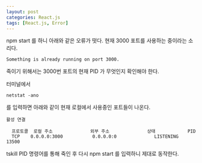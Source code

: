 ```yaml
---
layout: post
categories: React.js
tags: [React.js, Error]
---
```


npm start 를 하니 아래와 같은 오류가 떳다. 현재 3000 포트를 사용하는 중이라는 소리다.

`Something is already running on port 3000.`

죽이기 위해서는 3000번 포트의 현재 PID 가 무엇인지 확인해야 한다.

터미널에서 
```
netstat -ano 
```
를 입력하면 아래와 같이 현재 로컬에서 사용중인 포트들이 나온다.

```
활성 연결

  프로토콜  로컬 주소              외부 주소              상태            PID
  TCP    0.0.0.0:3000           0.0.0.0:0              LISTENING       13500

```

tskill PID 명령어를 통해 죽인 후 다시 npm start 를 입력하니 제대로 동작한다.